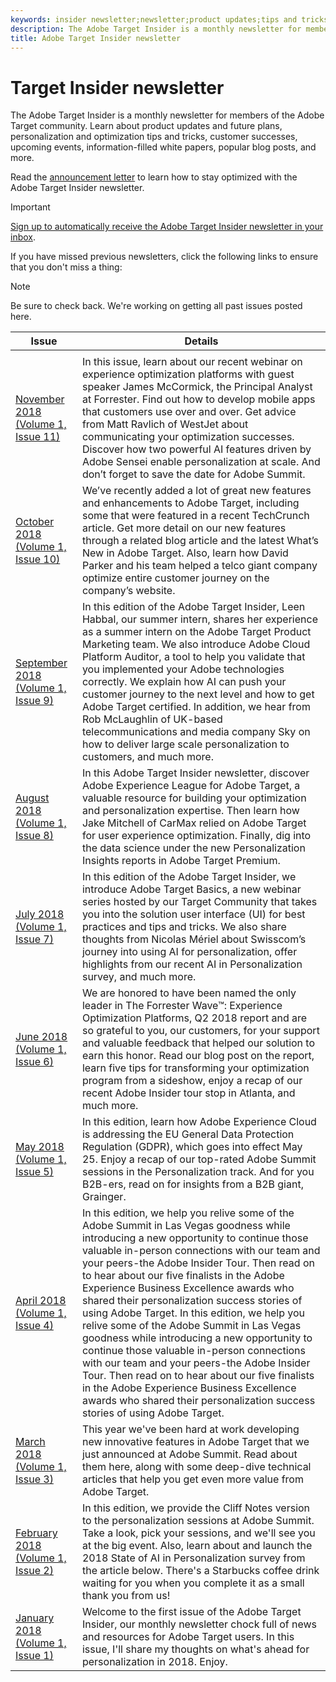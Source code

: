 ```yaml
---
keywords: insider newsletter;newsletter;product updates;tips and tricks;events;customer success;blog;blogs;whitepaper;white paper
description: The Adobe Target Insider is a monthly newsletter for members of the Adobe Target community. Learn about product updates and future plans, personalization and optimization tips and tricks, customer successes, upcoming events, information-filled white papers, popular blog posts, and more.
title: Adobe Target Insider newsletter 
---
```


# Target Insider newsletter

The Adobe Target Insider is a monthly newsletter for members of the Adobe Target community. Learn about product updates and future plans, personalization and optimization tips and tricks, customer successes, upcoming events, information-filled white papers, popular blog posts, and more.


Read the [announcement letter](https://theblog.adobe.com/stay-optimized-adobe-target-insider-newsletter/) to learn how to stay optimized with the Adobe Target Insider newsletter.

>[!IMPORTANT]
>
>[Sign up to automatically receive the Adobe Target Insider newsletter in your inbox](https://www.adobe.com/subscription/adobe_target_newsletter.html).

If you have missed previous newsletters, click the following links to ensure that you don't miss a thing:

>[!NOTE]
>
>Be sure to check back. We're working on getting all past issues posted here.

| Issue | Details |
|--- |--- |
|||
|[November 2018 (Volume 1, Issue 11)](https://expleague.azureedge.net/assets/target/newsletter-2018-november.html)|In this issue, learn about our recent webinar on experience optimization platforms with guest speaker James McCormick, the Principal Analyst at Forrester. Find out how to develop mobile apps that customers use over and over. Get advice from Matt Ravlich of WestJet about communicating your optimization successes. Discover how two powerful AI features driven by Adobe Sensei enable personalization at scale. And don’t forget to save the date for Adobe Summit.|
|[October 2018 (Volume 1, Issue 10)](https://expleague.azureedge.net/assets/target/newsletter-2018-october.html)|We’ve recently added a lot of great new features and enhancements to Adobe Target, including some that were featured in a recent TechCrunch article. Get more detail on our new features through a related blog article and the latest What’s New in Adobe Target. Also, learn how David Parker and his team helped a telco giant company optimize entire customer journey on the company’s website.|
|[September 2018 (Volume 1, Issue 9)](https://expleague.azureedge.net/assets/target/newsletter-2018-september.html)|In this edition of the Adobe Target Insider, Leen Habbal, our summer intern, shares her experience as a summer intern on the Adobe Target Product Marketing team. We also introduce Adobe Cloud Platform Auditor, a tool to help you validate that you implemented your Adobe technologies correctly. We explain how AI can push your customer journey to the next level and how to get Adobe Target certified. In addition, we hear from Rob McLaughlin of UK-based telecommunications and media company Sky on how to deliver large scale personalization to customers, and much more.|
|[August 2018 (Volume 1, Issue 8)](https://expleague.azureedge.net/assets/target/newsletter-2018-august.html)|In this Adobe Target Insider newsletter, discover Adobe Experience League for Adobe Target, a valuable resource for building your optimization and personalization expertise. Then learn how Jake Mitchell of CarMax relied on Adobe Target for user experience optimization. Finally, dig into the data science under the new Personalization Insights reports in Adobe Target Premium.|
|[July 2018 (Volume 1, Issue 7)](https://expleague.azureedge.net/assets/target/newsletter-2018-july.html)|In this edition of the Adobe Target Insider, we introduce Adobe Target Basics, a new webinar series hosted by our Target Community that takes you into the solution user interface (UI) for best practices and tips and tricks. We also share thoughts from Nicolas Mériel about Swisscom’s journey into using AI for personalization, offer highlights from our recent AI in Personalization survey, and much more.|
|[June 2018 (Volume 1, Issue 6)](https://expleague.azureedge.net/assets/target/newsletter-2018-june.html)|We are honored to have been named the only leader in The Forrester Wave™: Experience Optimization Platforms, Q2 2018 report and are so grateful to you, our customers, for your support and valuable feedback that helped our solution to earn this honor. Read our blog post on the report, learn five tips for transforming your optimization program from a sideshow, enjoy a recap of our recent Adobe Insider tour stop in Atlanta, and much more.|
|[May 2018 (Volume 1, Issue 5)](https://expleague.azureedge.net/assets/target/newsletter-2018-may.html)|In this edition, learn how Adobe Experience Cloud is addressing the EU General Data Protection Regulation (GDPR), which goes into effect May 25. Enjoy a recap of our top-rated Adobe Summit sessions in the Personalization track. And for you B2B-ers, read on for insights from a B2B giant, Grainger.|
|[April 2018 (Volume 1, Issue 4)](https://expleague.azureedge.net/assets/target/newsletter-2018-april.html)|In this edition, we help you relive some of the Adobe Summit in Las Vegas goodness while introducing a new opportunity to continue those valuable in-person connections with our team and your peers-the Adobe Insider Tour. Then read on to hear about our five finalists in the Adobe Experience Business Excellence awards who shared their personalization success stories of using Adobe Target. In this edition, we help you relive some of the Adobe Summit in Las Vegas goodness while introducing a new opportunity to continue those valuable in-person connections with our team and your peers-the Adobe Insider Tour. Then read on to hear about our five finalists in the Adobe Experience Business Excellence awards who shared their personalization success stories of using Adobe Target.|
|[March 2018 (Volume 1, Issue 3)](https://expleague.azureedge.net/assets/target/newsletter-2018-march.html)|This year we've been hard at work developing new innovative features in Adobe Target that we just announced at Adobe Summit. Read about them here, along with some deep-dive technical articles that help you get even more value from Adobe Target.|
|[February 2018 (Volume 1, Issue 2)](https://expleague.azureedge.net/assets/target/newsletter-2018-february.html)|In this edition, we provide the Cliff Notes version to the personalization sessions at Adobe Summit. Take a look, pick your sessions, and we'll see you at the big event. Also, learn about and launch the 2018 State of AI in Personalization survey from the article below. There's a Starbucks coffee drink waiting for you when you complete it as a small thank you from us!|
|[January 2018 (Volume 1, Issue 1)](https://expleague.azureedge.net/assets/target/newsletter-2018-january.html)|Welcome to the first issue of the Adobe Target Insider, our monthly newsletter chock full of news and resources for Adobe Target users. In this issue, I'll share my thoughts on what's ahead for personalization in 2018. Enjoy.|